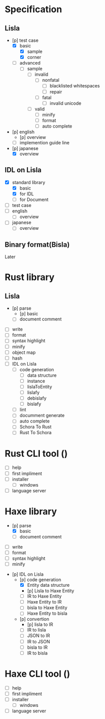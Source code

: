 # Specification
## Lisla
- [p] test case
    - [x] basic
        - [x] sample
        - [x] corner
    - [ ] advanced
        - [ ] sample
            - [ ] invalid
                - [ ] nonfatal
                    - [ ] blacklisted whitespaces
                    - [ ] repair
                - [ ] fatal
                    - [ ] invalid unicode
            - [ ] valid
                - [ ] minify
                - [ ] format
                - [ ] auto complete
- [p] english
    - [p] overview
    - [ ] implemention guide line
- [p] japanese
    - [x] overview

## IDL on Lisla 
- [x] standard library
    - [x] basic
    - [x] for IDL
    - [ ] for Document
- [ ] test case
- [ ] english
    - [ ] overview
- [ ] japanese
    - [ ] overview

## Binary format(Bisla)
Later

# Rust library
## Lisla
- [p] parse
    - [p] basic
    - [ ] document comment
- [ ] write
- [ ] format
- [ ] syntax highlight
- [ ] minify
- [ ] object map
- [ ] hash
- [ ] IDL on Lisla
    - [ ] code generation 
        - [ ] data structure
        - [ ] instance
        - [ ] lislaToEntity
        - [ ] lislafy
        - [ ] debislafy
        - [ ] bislafy
    - [ ] lint
    - [ ] documment generate
    - [ ] auto complete
    - [ ] Schora To Rust
    - [ ] Rust To Schora

# Rust CLI tool ()
- [ ] help
- [ ] first impliment
- [ ] installer
    - [ ] windows 
- [ ] language server

# Haxe library
- [p] parse
    - [x] basic
    - [ ] document comment
- [ ] write
- [ ] format
- [ ] syntax highlight
- [ ] minify
- [p] IDL on Lisla
    - [p] code generation 
        - [x] Entity data structure
        - [p] Lisla to Haxe Entity
        - [ ] IR to Haxe Entity
        - [ ] Haxe Entity to IR
        - [ ] bisla to Haxe Entity
        - [ ] Haxe Entity to bisla
    - [p] convertion
        - [p] lisla to IR
        - [ ] IR to lisla
        - [ ] JSON to IR
        - [ ] IR to JSON
        - [ ] bisla to IR
        - [ ] IR to bisla

# Haxe CLI tool ()
- [ ] help
- [ ] first impliment
- [ ] installer
    - [ ] windows 
- [ ] language server
